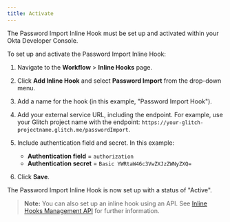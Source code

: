 ```yaml
---
title: Activate
---
```


The Password Import Inline Hook must be set up and activated within your Okta Developer Console.

To set up and activate the Password Import Inline Hook:

1. Navigate to the **Workflow** > **Inline Hooks** page.
2. Click **Add Inline Hook** and select **Password Import** from the drop-down menu.
3. Add a name for the hook (in this example, "Password Import Hook").
4. Add your external service URL, including the endpoint. For example, use your Glitch project name with the endpoint: `https://your-glitch-projectname.glitch.me/passwordImport`.
5. Include authentication field and secret. In this example:

    - **Authentication field** = `authorization`
    - **Authentication secret** = `Basic YWRtaW46c3VwZXJzZWNyZXQ=`
6. Click **Save**.

The Password Import Inline Hook is now set up with a status of "Active".

> **Note:** You can also set up an inline hook using an API. See [Inline Hooks Management API](/docs/reference/api/inline-hooks/#create-inline-hook) for further information.

<NextSectionLink/>
